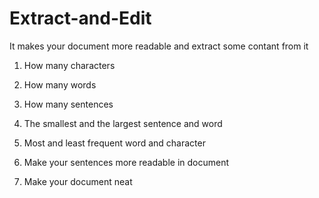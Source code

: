# Extract-and-Edit
It makes your document more readable and extract some contant from it


1. How many characters
2. How many words
3. How many sentences
4. The smallest and the largest sentence and word
5. Most and least frequent word and character


1. Make your sentences more readable in document
2. Make your document neat 
